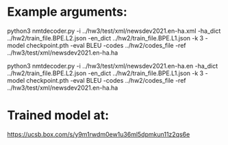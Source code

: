 # Example arguments: 

python3 nmtdecoder.py -i ../hw3/test/xml/newsdev2021.en-ha.xml -ha_dict ../hw2/train_file.BPE.L2.json  -en_dict ../hw2/train_file.BPE.L1.json -k 3 -model checkpoint.pth -eval BLEU -codes ../hw2/codes_file -ref ../hw3/test/xml/newsdev2021.en-ha.ha

python3 nmtdecoder.py -i ../hw3/test/xml/newsdev2021.en-ha.en -ha_dict ../hw2/train_file.BPE.L2.json  -en_dict ../hw2/train_file.BPE.L1.json -k 3 -model checkpoint.pth -eval BLEU -codes ../hw2/codes_file -ref ../hw3/test/xml/newsdev2021.en-ha.ha

# Trained model at:
https://ucsb.box.com/s/y9m1rwdm0ew1u36ml5dpmkun11z2qs6e
